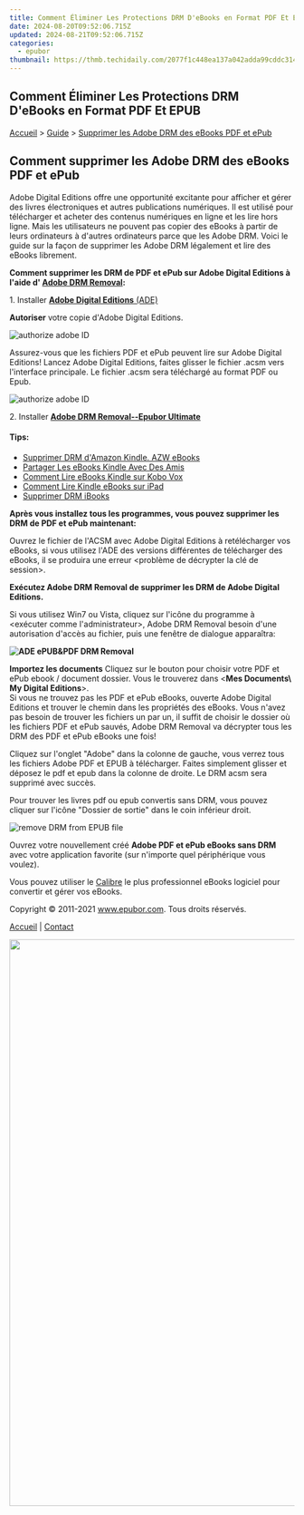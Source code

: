 ```yaml
---
title: Comment Éliminer Les Protections DRM D'eBooks en Format PDF Et EPUB
date: 2024-08-20T09:52:06.715Z
updated: 2024-08-21T09:52:06.715Z
categories:
  - epubor
thumbnail: https://thmb.techidaily.com/2077f1c448ea137a042adda99cddc314210e831040b4d1625093a313f8396691.JPG
---
```


## Comment Éliminer Les Protections DRM D'eBooks en Format PDF Et EPUB

[Accueil](http://www.epubor.com/fr/) \> [Guide](https://tools.techidaily.com/epubor/products/) \> [Supprimer les Adobe DRM des eBooks PDF et ePub](https://tools.techidaily.com/epubor/products/)

## Comment supprimer les Adobe DRM des eBooks PDF et ePub

Adobe Digital Editions offre une opportunité excitante pour afficher et gérer des livres électroniques et autres publications numériques. Il est utilisé pour télécharger et acheter des contenus numériques en ligne et les lire hors ligne. Mais les utilisateurs ne pouvent pas copier des eBooks à partir de leurs ordinateurs à d'autres ordinateurs parce que les Adobe DRM. Voici le guide sur la façon de supprimer les Adobe DRM légalement et lire des eBooks librement.

**Comment supprimer les DRM de PDF et ePub sur Adobe Digital Editions à l'aide d' [Adobe DRM Removal](https://tools.techidaily.com/epubor/ultimate/):**

1\. Installer [**Adobe Digital Editions** (ADE)](http://download.epubor.com/digitaleditions1%5F7%5Fsetup.exe)

**Autoriser** votre copie d'Adobe Digital Editions.

![authorize adobe ID](http://www.epubor.com/images/uppic/authorize-adobe-account.png)

 Assurez-vous que les fichiers PDF et ePub peuvent lire sur Adobe Digital Editions! Lancez Adobe Digital Editions, faites glisser le fichier .acsm vers l'interface principale. Le fichier .acsm sera téléchargé au format PDF ou Epub.

![authorize adobe ID](http://www.epubor.com/images/uppic/download-acsm-file-pdf-epub.png)

2\. Installer **[Adobe DRM Removal--Epubor Ultimate](https://tools.techidaily.com/epubor/ultimate/)** 

#### Tips:

* [Supprimer DRM d'Amazon Kindle. AZW eBooks](https://tools.techidaily.com/epubor/products/)
* [Partager Les eBooks Kindle Avec Des Amis](https://tools.techidaily.com/epubor/products/)
* [Comment Lire eBooks Kindle sur Kobo Vox](https://tools.techidaily.com/epubor/products/)
* [Comment Lire Kindle eBooks sur iPad](https://tools.techidaily.com/epubor/products/)
* [Supprimer DRM iBooks](https://tools.techidaily.com/epubor/products/)

**Après vous installez tous les programmes, vous pouvez supprimer les DRM de PDF et ePub maintenant:**

Ouvrez le fichier de l'ACSM avec Adobe Digital Editions à retélécharger vos eBooks, si vous utilisez l'ADE des versions différentes de télécharger des eBooks, il se produira une erreur <problème de décrypter la clé de session>.

**Exécutez Adobe DRM Removal de supprimer les DRM de Adobe Digital Editions.**

Si vous utilisez Win7 ou Vista, cliquez sur l'icône du programme à <exécuter comme l'administrateur>, Adobe DRM Removal besoin d'une autorisation d'accès au fichier, puis une fenêtre de dialogue apparaîtra:

**![ADE ePUB&PDF DRM Removal](http://www.epubor.com/images/adobedrmremoval.jpg "epub&pdf drm removal")**

**Importez les documents** 
Cliquez sur le bouton <Browse> pour choisir votre PDF et ePub ebook / document dossier. Vous le trouverez dans <**Mes Documents\\ My Digital Editions**\>.  
Si vous ne trouvez pas les PDF et ePub eBooks, ouverte Adobe Digital Editions et trouver le chemin dans les propriétés des eBooks. Vous n'avez pas besoin de trouver les fichiers un par un, il suffit de choisir le dossier où les fichiers PDF et ePub sauvés, Adobe DRM Removal va décrypter tous les DRM des PDF et ePub eBooks une fois!

Cliquez sur l'onglet "Adobe" dans la colonne de gauche, vous verrez tous les fichiers Adobe PDF et EPUB à télécharger. Faites simplement glisser et déposez le pdf et epub dans la colonne de droite. Le DRM acsm sera supprimé avec succès.

Pour trouver les livres pdf ou epub convertis sans DRM, vous pouvez cliquer sur l'icône "Dossier de sortie" dans le coin inférieur droit.

![remove DRM from EPUB file](https://www.epubor.com/images/uppic/remove-drm-from-acsm-pdf-epub.png)

Ouvrez votre nouvellement créé **Adobe PDF et ePub eBooks sans DRM** avec votre application favorite (sur n'importe quel périphérique vous voulez).

Vous pouvez utiliser le [Calibre](https://tools.techidaily.com/epubor/products/) le plus professionnel eBooks logiciel pour convertir et gérer vos eBooks.
  
  
Copyright © 2011-2021 www.epubor.com. Tous droits réservés. 

[Accueil](http://www.epubor.com/fr/) | [Contact](http://www.epubor.com/fr/mailto:support@epubor.com)

<ins class="adsbygoogle"
     style="display:block"
     data-ad-format="autorelaxed"
     data-ad-client="ca-pub-7571918770474297"
     data-ad-slot="1223367746"></ins>



<ins class="adsbygoogle"
     style="display:block"
     data-ad-client="ca-pub-7571918770474297"
     data-ad-slot="8358498916"
     data-ad-format="auto"
     data-full-width-responsive="true"></ins>



<!-- affiliate ads begin -->
<a href="https://lightailing.sjv.io/c/5597632/1725213/17190" target="_top" id="1725213"><img src="//a.impactradius-go.com/display-ad/17190-1725213" border="0" alt="" width="1000" height="1000"/></a><img height="0" width="0" src="https://imp.pxf.io/i/5597632/1725213/17190" style="position:absolute;visibility:hidden;" border="0" />
<!-- affiliate ads end -->